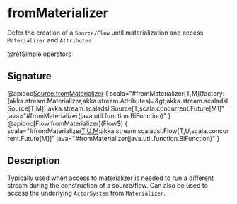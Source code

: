 # fromMaterializer

Defer the creation of a `Source/Flow` until materialization and access `Materializer` and `Attributes`

@ref[Simple operators](../index.md#simple-operators)

## Signature

@apidoc[Source.fromMaterializer](Source$) { scala="#fromMaterializer[T,M](factory:(akka.stream.Materializer,akka.stream.Attributes)=&gt;akka.stream.scaladsl.Source[T,M]):akka.stream.scaladsl.Source[T,scala.concurrent.Future[M]]" java="#fromMaterializer(java.util.function.BiFunction)" }
@apidoc[Flow.fromMaterializer](Flow$) { scala="#fromMaterializer[T,U,M](factory:(akka.stream.Materializer,akka.stream.Attributes)=&gt;akka.stream.scaladsl.Flow[T,U,M]):akka.stream.scaladsl.Flow[T,U,scala.concurrent.Future[M]]" java="#fromMaterializer(java.util.function.BiFunction)" }


## Description

Typically used when access to materializer is needed to run a different stream during the construction of a source/flow.
Can also be used to access the underlying `ActorSystem` from `Materializer`.
